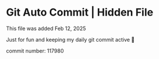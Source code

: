 # Git Auto Commit | Hidden File

This file was added Feb 12, 2025

Just for fun and keeping my daily git commit active 🤪

commit number: 117980
